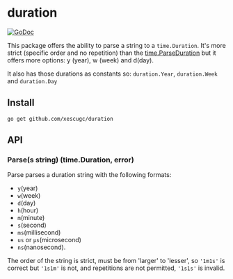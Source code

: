 # duration

[![GoDoc](https://godoc.org/github.com/XescuGC/duration?status.svg)](https://godoc.org/github.com/XescuGC/duration)

This package offers the ability to parse a string to a `time.Duration`. It's more strict (specific order and no repetition) than the [time.ParseDuration](parseDuration) but it offers more options: y (year), w (week) and d(day).

It also has those durations as constants so: `duration.Year`, `duration.Week` and `duration.Day`

## Install

```
go get github.com/xescugc/duration
```

## API

### Parse(s string) (time.Duration, error)

Parse parses a duration string with the following formats:
* `y`(year)
* `w`(week)
* `d`(day)
* `h`(hour)
* `m`(minute)
* `s`(second)
* `ms`(millisecond)
* `us` or `µs`(microsecond)
* `ns`(nanosecond).

The order of the string is strict, must be from 'larger' to 'lesser', so `'1m1s'` is correct but `'1s1m'` is not, and repetitions are not permitted, `'1s1s'` is invalid.

[parseDuration]: https://golang.org/pkg/time/#ParseDuration
